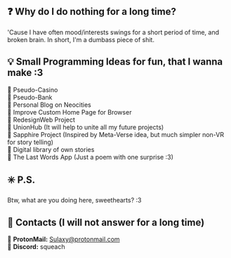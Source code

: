 ## ❓ Why do I do nothing for a long time?
'Cause I have often mood/interests swings for a short period of time, and broken brain. In short, I'm a dumbass piece of shit.

## 💡 Small Programming Ideas for fun, that I wanna make :3
🔸 Pseudo-Casino <br>
🔸 Pseudo-Bank <br>
🔸 Personal Blog on Neocities <br>
🔸 Improve Custom Home Page for Browser <br>
🔸 RedesignWeb Project <br>
🔸 UnionHub (It will help to unite all my future projects) <br>
🔸 Sapphire Project (Inspired by Meta-Verse idea, but much simpler non-VR for story telling) <br>
🔸 Digital library of own stories <br>
🔸 The Last Words App (Just a poem with one surprise :3) <br>

## ✳️ P.S.
Btw, what are you doing here, sweethearts? :3

## 🔗 Contacts (I will not answer for a long time)
🔸 **ProtonMail:** Sulaxy@protonmail.com <br>
🔸 **Discord:** squeach

